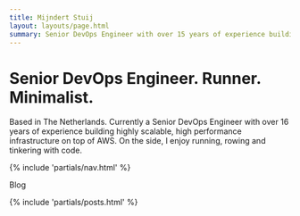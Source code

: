 ```yaml
---
title: Mijndert Stuij
layout: layouts/page.html
summary: Senior DevOps Engineer with over 15 years of experience building highly scalable, high performance infrastructure on top of AWS.
---
```


# Senior DevOps Engineer. Runner. Minimalist.

Based in The Netherlands. Currently a Senior DevOps Engineer with over 16 years of experience building highly scalable, high performance infrastructure on top of AWS. On the side, I enjoy running, rowing and tinkering with code.

{% include 'partials/nav.html' %}

<p class="muted">Blog</h2>

{% include 'partials/posts.html' %}
